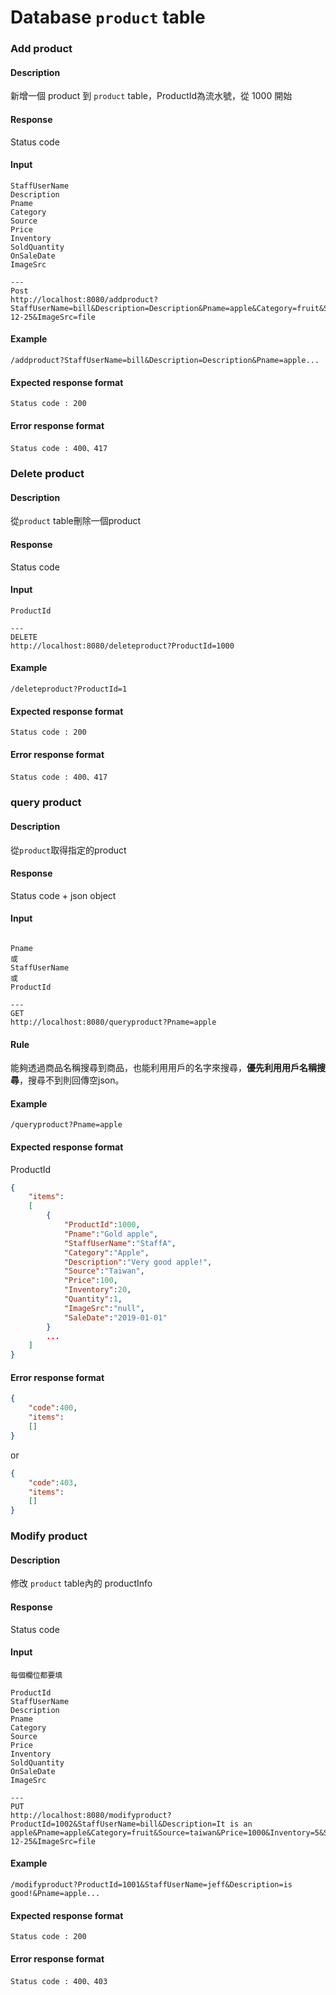 # Database `product` table
### Add product
#### Description
新增一個 product 到 `product` table，ProductId為流水號，從 1000 開始
#### Response
Status code
#### Input
```
StaffUserName
Description
Pname
Category
Source
Price
Inventory
SoldQuantity
OnSaleDate
ImageSrc

---
Post
http://localhost:8080/addproduct?StaffUserName=bill&Description=Description&Pname=apple&Category=fruit&Source=taiwan&Price=100&Inventory=5&SoldQuantity=10000&OnSaleDate=2019-12-25&ImageSrc=file

```
#### Example
```
/addproduct?StaffUserName=bill&Description=Description&Pname=apple...
```
#### Expected response format
```
Status code : 200
```
#### Error response format
```
Status code : 400、417
```

### Delete product
#### Description
從`product` table刪除一個product
#### Response
Status code
#### Input
```
ProductId

---
DELETE
http://localhost:8080/deleteproduct?ProductId=1000

```
#### Example
```
/deleteproduct?ProductId=1
```
#### Expected response format
```
Status code : 200
```
#### Error response format
```
Status code : 400、417
```

### query product
#### Description
從`product`取得指定的product
#### Response
Status code + json object
#### Input
```

Pname
或
StaffUserName
或
ProductId

---
GET
http://localhost:8080/queryproduct?Pname=apple

```
#### Rule
能夠透過商品名稱搜尋到商品，也能利用用戶的名字來搜尋，**優先利用用戶名稱搜尋**，搜尋不到則回傳空json。

#### Example
```
/queryproduct?Pname=apple
```
#### Expected response format
ProductId
```json
{
    "items":
    [
        {
            "ProductId":1000,
            "Pname":"Gold apple", 
            "StaffUserName":"StaffA",
            "Category":"Apple", 
            "Description":"Very good apple!", 
            "Source":"Taiwan", 
            "Price":100, 
            "Inventory":20,
            "Quantity":1,
            "ImageSrc":"null",
            "SaleDate":"2019-01-01"
        }
        ...
    ]
}
```
#### Error response format
```json
{
    "code":400, 
    "items":
    []
}
```
or
```json
{
    "code":403, 
    "items":
    []
}
```

### Modify product
#### Description
修改 `product` table內的 productInfo
#### Response
Status code
#### Input
```
每個欄位都要填

ProductId
StaffUserName
Description
Pname
Category
Source
Price
Inventory
SoldQuantity
OnSaleDate
ImageSrc

---
PUT
http://localhost:8080/modifyproduct?ProductId=1002&StaffUserName=bill&Description=It is an apple&Pname=apple&Category=fruit&Source=taiwan&Price=1000&Inventory=5&SoldQuantity=10000&OnSaleDate=2019-12-25&ImageSrc=file

```
#### Example
```
/modifyproduct?ProductId=1001&StaffUserName=jeff&Description=is good!&Pname=apple...
```
#### Expected response format
```
Status code : 200
```
#### Error response format
```
Status code : 400、403
```